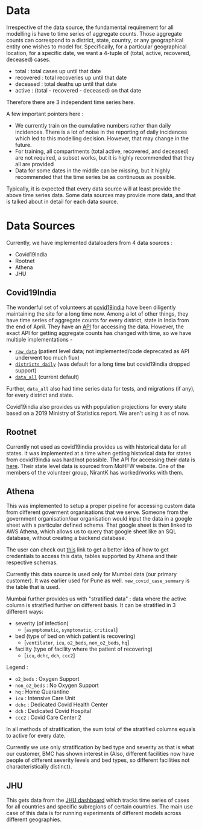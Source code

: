 # Data

Irrespective of the data source, the fundamental requirement for all modelling is have to time series of aggregate counts. Those aggregate counts can correspond to a district, state, country, or any geographical entity one wishes to model for. 
Specifically, for a particular geographical location, for a specific date, we want a 4-tuple of (total, active, recovered, deceased) cases.
- total : total cases up until that date
- recovered : total recoveries up until that date
- deceased : total deaths up until that date
- active : (total - recovered - deceased) on that date

Therefore there are 3 independent time series here. 

A few important pointers here :
- We currently train on the cumulative numbers rather than daily incidences. There is a lot of noise in the reporting of daily incidences which led to this modelling decision. However, that may change in the future.
- For training, all compartments (total active, recovered, and deceased) are not required, a subset works, but it is highly recommended that they all are provided
- Data for some dates in the middle can be missing, but it highly recommended that the time series be as continuous as possible.

Typically, it is expected that every data source will at least provide the above time series data. Some data sources may provide more data, and that is talked about in detail for each data source.

# Data Sources

Currently, we have implemented dataloaders from 4 data sources :
- Covid19India
- Rootnet
- Athena
- JHU

## Covid19India

The wonderful set of volunteers at [covid19india](https://covid19india.org/) have been diligently maintaining the site for a long time now. Among a lot of other things, they have time series of aggregate counts for every district, state in India from the end of April. They have an [API](https://api.covid19india.org/) for accessing the data. However, the exact API for getting aggregate counts has changed with time, so we have multiple implementations - 

- [`raw_data`](https://api.covid19india.org/raw_data14.json) (patient level data; not implemented/code deprecated as API underwent too much flux)
- [`districts_daily`](https://api.covid19india.org/districts_daily.json) (was default for a long time but covid19india dropped support)
- [`data_all`](https://api.covid19india.org/v4/data-all.json) (current default)

Further, `data_all` also had time series data for tests, and migrations (if any), for every district and state. 

Covid19india also provides us with population projections for every state based on a 2019 Ministry of Statistics report. We aren't using it as of now.

## Rootnet

Currently not used as covid19india provides us with historical data for all states. It was implemented at a time when getting historical data for states from covid19india was hard/not possible. 
The API for accessing their data is [here](https://api.rootnet.in/). Their state level data is sourced from MoHFW website. One of the members of the volunteer group, NirantK has worked/works with them.

## Athena

This was implemented to setup a proper pipeline for accessing custom data from different goverment organisations that we serve. Someone from the government organisation/our organisation would input the data in a google sheet with a particular defined schema. That google sheet is then linked to AWS Athena, which allows us to query that google sheet like an SQL database, without creating a backend database. 

The user can check out [this](https://wadhwaniai.github.io/covid-data/) link to get a better idea of how to get credentials to access this data, tables supported by Athena and their respective schemas. 

Currently this data source is used only for Mumbai data (our primary customer). It was earlier used for Pune as well. `new_covid_case_summary` is the table that is used. 

Mumbai further provides us with "stratified data" : data where the active column is stratified further on different basis. It can be stratified in 3 different ways:

- severity (of infection)
    - [`asymptomatic`, `symptomatic`, `critical`]
- bed (type of bed on which patient is recovering)
    - [`ventilator`, `icu`, `o2_beds`, `non_o2_beds`, `hq`]
- facility (type of facility where the patient of recovering)
    - [`icu`, `dchc`, `dch`, `ccc2`]

Legend : 
- `o2_beds` : Oxygen Support
- `non_o2_beds` : No Oxygen Support
- `hq` : Home Quarantine
- `icu` : Intensive Care Unit
- `dchc` : Dedicated Covid Health Center
- `dch` : Dedicated Covid Hospital
- `ccc2` : Covid Care Center 2

In all methods of stratification, the sum total of the stratified columns equals to active for every date. 

Currently we use only stratification by bed type and severity as that is what our customer, BMC has shown interest in (Also, different facilities now have people of different severity levels and bed types, so different facilities not characteristically distinct). 

## JHU

This gets data from the [JHU dashboard](https://github.com/CSSEGISandData/COVID-19/) which tracks time series of cases for all countries and specific subregions of certain countries. The main use case of this data is for running experiments of different models across different geographies. 